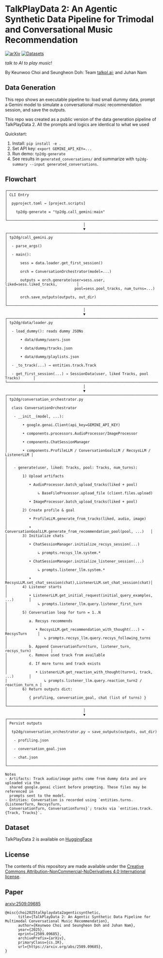 # TalkPlayData 2: An Agentic Synthetic Data Pipeline for Trimodal and Conversational Music Recommendation


[![arXiv](https://img.shields.io/badge/arXiv-2509.09685-blue.svg)](https://arxiv.org/abs/2509.09685)
[![Datasets](https://img.shields.io/badge/%F0%9F%A4%97%20Hugging%20Face-Datasets-yellow)](https://huggingface.co/datasets/talkpl-ai/TalkPlayData-2)

*talk to AI to play music!*

By Keunwoo Choi and Seungheon Doh: Team [talkpl.ai](https://talkpl.ai); and Juhan Nam

## Data Generation
This repo shows an executable pipeline to: load small dummy data, prompt a Gemini model to simulate a conversational music recommendation session, and save the outputs. 

This repo was created as a public version of the data generation pipeline of TalkPlayData 2. All the prompts and logics are identical to what we used 

Quickstart:

1. Install: `pip install -e .`
2. Set API key: `export GEMINI_API_KEY=...`
3. Run demo: `tp2dg-generate`
4. See results in `generated_conversations/` and summarize with `tp2dg-summary --input generated_conversations`.

## Flowchart


```text
┌───────────────────────────────────────────────────────────────────────────────┐
│ CLI Entry                                                                     │
│  pyproject.toml → [project.scripts]                                           │
│    tp2dg-generate = "tp2dg.call_gemini:main"                                  │
└───────────────────────────────────────────────────────────────────────────────┘
                                    │
                                    ▼
┌───────────────────────────────────────────────────────────────────────────────┐
│ tp2dg/call_gemini.py                                                          │
│  - parse_args()                                                               │
│  - main():                                                                    │
│      sess = data.loader.get_first_session()                                   │
│      orch = ConversationOrchestrator(model=...)                               │
│      outputs = orch.generate(user=sess.user, liked=sess.liked_tracks,         │
│                               pool=sess.pool_tracks, num_turns=...)           │
│      orch.save_outputs(outputs, out_dir)                                      │
└───────────────────────────────────────────────────────────────────────────────┘
                                    │
                                    ▼
┌───────────────────────────────────────────────────────────────────────────────┐
│ tp2dg/data/loader.py                                                          │
│  - load_dummy(): reads dummy JSONs                                            │
│      • data/dummy/users.json                                                  │
│      • data/dummy/tracks.json                                                 │
│      • data/dummy/playlists.json                                              │
│  - _to_track(...) → entities.track.Track                                      │
│  - get_first_session(...) → SessionData(user, liked Tracks, pool Tracks)      │
└───────────────────────────────────────────────────────────────────────────────┘
                                    │
                                    ▼
┌───────────────────────────────────────────────────────────────────────────────┐
│ tp2dg/conversation_orchestrator.py                                            │
│  class ConversationOrchestrator                                               │
│   - __init__(model, ...):                                                     │
│       • google.genai.Client(api_key=GEMINI_API_KEY)                           │
│       • components.processors.AudioProcessor/ImageProcessor                   │
│       • components.ChatSessionManager                                         │
│       • components.ProfileLLM / ConversationGoalLLM / RecsysLLM / ListenerLLM │
│                                                                               │
│   - generate(user, liked: Tracks, pool: Tracks, num_turns):                   │
│       1) Upload artifacts                                                     │
│          • AudioProcessor.batch_upload_tracks(liked + pool)                   │
│              ↳ BaseFileProcessor.upload_file (client.files.upload)            │
│          • ImageProcessor.batch_upload_tracks(liked + pool)                   │
│       2) Create profile & goal                                                │
│          • ProfileLLM.generate_from_tracks(liked, audio, image)               │
│          • ConversationGoalLLM.generate_from_recommendation_pool(pool, ...)   │
│       3) Initialize chats                                                     │
│          • ChatSessionManager.initialize_recsys_session(...)                  │
│              ↳ prompts.recsys_llm.system.*                                    │
│          • ChatSessionManager.initialize_listener_session(...)                │
│              ↳ prompts.listener_llm.system.*                                  │
│          • RecsysLLM.set_chat_session(chat),ListenerLLM.set_chat_session(chat)│
│       4) Listener starts                                                      │
│          • ListenerLLM.get_initial_request(initial_query_examples, ...)       │
│              ↳ prompts.listener_llm.query.listener_first_turn                 │
│       5) Conversation loop for turn = 1..N                                    │
│          a. Recsys recommends                                                 │
│             • RecsysLLM.get_recommendation_with_thought(...) → RecsysTurn     │
│                 ↳ prompts.recsys_llm.query.recsys_following_turns             │
│          b. Append ConversationTurn(turn, listener_turn, recsys_turn)         │
│          c. Remove used track from available                                  │
│          d. If more turns and track exists                                    │
│             • ListenerLLM.get_reaction_with_thought(turn+1, track, ...)       │
│                 ↳ prompts.listener_llm.query.reaction_turn2 / reaction_turn_n │
│       6) Return outputs dict:                                                 │
│          { profiling, conversation_goal, chat (list of turns) }               │
└───────────────────────────────────────────────────────────────────────────────┘
                                    │
                                    ▼
┌───────────────────────────────────────────────────────────────────────────────┐
│ Persist outputs                                                               │
│  tp2dg/conversation_orchestrator.py → save_outputs(outputs, out_dir)          │
│   - profiling.json                                                            │
│   - conversation_goal.json                                                    │
│   - chat.json                                                                 │
└───────────────────────────────────────────────────────────────────────────────┘

Notes
- Artifacts: Track audio/image paths come from dummy data and are uploaded via the
  shared google.genai client before prompting. These files may be referenced in
  prompts sent to the model.
- Entities: Conversation is recorded using `entities.turns.{ListenerTurn, RecsysTurn,
  ConversationTurn, ConversationTurns}`; tracks via `entities.track.{Track, Tracks}`.
```


## Dataset
TalkPlayData 2 is available on [HuggingFace](https://huggingface.co/datasets/talkpl-ai/TalkPlayData-2)

## License
The contents of this repository are made available under the [Creative Commons Attribution-NonCommercial-NoDerivatives 4.0 International license](https://creativecommons.org/licenses/by-nc-nd/4.0/).

## Paper
[arxiv:2509.09685](https://arxiv.org/abs/2509.09685)

```
@misc{choi2025talkplaydata2agenticsynthetic,
      title={TalkPlayData 2: An Agentic Synthetic Data Pipeline for Multimodal Conversational Music Recommendation}, 
      author={Keunwoo Choi and Seungheon Doh and Juhan Nam},
      year={2025},
      eprint={2509.09685},
      archivePrefix={arXiv},
      primaryClass={cs.IR},
      url={https://arxiv.org/abs/2509.09685}, 
}
```
